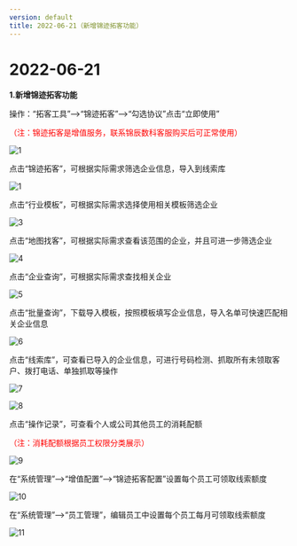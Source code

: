 ```yaml
---
version: default
title: 2022-06-21（新增锦迹拓客功能）
---
```

# **2022-06-21**

<ImageViewer/>

**1.新增锦迹拓客功能**

操作：“拓客工具”-->“锦迹拓客”-->“勾选协议”点击“立即使用”

<span style="color:red">（注：锦迹拓客是增值服务，联系锦辰数科客服购买后可正常使用）</span>

![1](/assets/media/1.png "1")

点击“锦迹拓客”，可根据实际需求筛选企业信息，导入到线索库

![1](/assets/media/2.png "1")

点击“行业模板”，可根据实际需求选择使用相关模板筛选企业

![3](/assets/media/3.png "3")

点击“地图找客”，可根据实际需求查看该范围的企业，并且可进一步筛选企业

![4](/assets/media/4.png "4")

点击“企业查询”，可根据实际需求查找相关企业

![5](/assets/media/5.png "5")

点击“批量查询”，下载导入模板，按照模板填写企业信息，导入名单可快速匹配相关企业信息

![6](/assets/media/6.png "6")

点击“线索库”，可查看已导入的企业信息，可进行号码检测、抓取所有未领取客户、拨打电话、单独抓取等操作

![7](/assets/media/8261c449b769188acaaa9d08c5e6e98.png "7")

![8](/assets/media/7.png "8")

点击“操作记录”，可查看个人或公司其他员工的消耗配额

<span style="color:red">（注：消耗配额根据员工权限分类展示）</span>

![9](/assets/media/8.png "9")

在“系统管理”-->“增值配置”-->“锦迹拓客配置”设置每个员工可领取线索额度

![10](/assets/media/9.png "10")

在“系统管理”-->“员工管理”，编辑员工中设置每个员工每月可领取线索额度

![11](/assets/media/11.png "11")